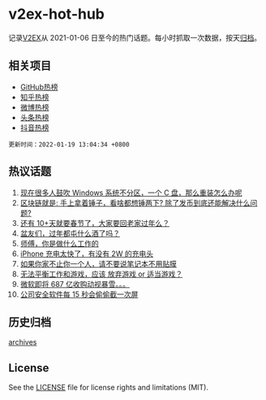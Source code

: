 # v2ex-hot-hub

 记录[V2EX](https://www.v2ex.com/)从 2021-01-06 日至今的热门话题。每小时抓取一次数据，按天[归档](archives)。
 
 ## 相关项目

- [GitHub热榜](https://github.com/snaildev/github-hot-hub)
- [知乎热榜](https://github.com/snaildev/zhihu-hot-hub)
- [微博热榜](https://github.com/snaildev/weibo-hot-hub)
- [头条热榜](https://github.com/snaildev/toutiao-hot-hub)
- [抖音热榜](https://github.com/snaildev/douyin-hot-hub)


 `更新时间：2022-01-19 13:04:34 +0800`

## 热议话题

1. [现在很多人鼓吹 Windows 系统不分区，一个 C 盘，那么重装怎么办呢](https://www.v2ex.com/t/829023)
1. [区块链就是: 手上拿着锤子，看啥都想锤两下? 除了发币到底还能解决什么问题?](https://www.v2ex.com/t/829011)
1. [还有 10+天就要春节了，大家要回老家过年么？](https://www.v2ex.com/t/828978)
1. [盆友们，过年都屯什么酒了吗？](https://www.v2ex.com/t/828996)
1. [师傅，你是做什么工作的](https://www.v2ex.com/t/829048)
1. [iPhone 充电太快了，有没有 2W 的充电头](https://www.v2ex.com/t/829038)
1. [如果你家不止你一个人，请不要说笔记本不用贴膜](https://www.v2ex.com/t/829111)
1. [无法平衡工作和游戏，应该 放弃游戏 or 适当游戏？](https://www.v2ex.com/t/829129)
1. [微软即将 687 亿收购动视暴雪。。。](https://www.v2ex.com/t/829075)
1. [公司安全软件每 15 秒会偷偷截一次屏](https://www.v2ex.com/t/829156)

## 历史归档

[archives](archives)

## License

See the [LICENSE](LICENSE) file for license rights and limitations (MIT).
